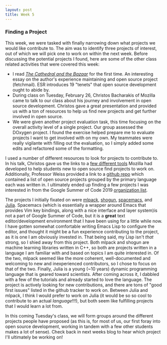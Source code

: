 ```yaml
---
layout: post
title: Week 5
---
```

### Finding a Project

This week, we were tasked with finally narrowing down what projects we would like contribute to.  The aim was to identify three projects of interest, out of which we will pick one to work on within the next week.  Before discussing the potential projects I found, here are some of the other class related activities that were covered this week:

- I read [*The Cathedral and the Bazaar*](http://www.catb.org/esr/writings/cathedral-bazaar/cathedral-bazaar/) for the first time. An interesting essay on the author's experience maintaining and open source project (fetchmail). ESR introduces 19 "tenets" that open source development ought to abide by.
- During class on Tuesday, February 26, Christos Bacharakis of Mozilla came to talk to our class about his journey and involvement in open source development. Christos gave a great presentation and provided us with a ton of resources to help us find new projects and get further involved in open source.
- We were given another project evaluation task, this time focusing on the overall activity level of a single project. Our group assessed the DOxygen project. I found the exercise helped prepare me to evaluate projects I want to get involved with on my own. My teammates were really vigilante with filling out the evaluation, so I simply added some edits and refactored some of the formatting.

I used a number of different resources to look for projects to contribute to. In his talk, Christos gave us the links to a [few different tools](https://fixme.ossn.club/) Mozilla had developed to help students new to open source find projects to work on.  Additionally, Professor Weiss provided a link to a [github repo](https://github.com/lk-geimfari/awesomo) which contained a list of open source projects grouped by the primary language each was written in.  I ultimately ended up finding a few projects I was interested in from the Google Summer of Code 2019 [organization list](https://summerofcode.withgoogle.com/organizations/).

The projects I initially fixated on were [mlpack](https://mlpack.org/), [shogun](http://shogun.ml/), [spacemacs](http://spacemacs.org/), and [Julia](https://julialang.org/). Spacemacs (which is essentially a wrapper around Emacs that provides Vim key bindings, along with a nice interface and layer system)is not a part of Google Summer of Code, but it is a **great** text editor/development environment that I have been using for a little while now. I have gotten somewhat comfortable writing Emacs Lisp to configure the editor, and thought it might be a fun experience contributing to the project, as it is one I am obviously invested in. That being said, my Lisp isn't *that* strong, so I shied away from this project. Both mlpack and shogun are machine learning libraries written in C++, so both are projects written in a language I am familiar with and based on topics I am quite interested in.  Of the two, mlpack seemed like the more coherent, well-documented and welcoming to new and inexperienced contributors, so I chose to focus on that of the two.  Finally, Julia is a young (~10 years) dynamic programming language that is geared toward scientists.  After coming across it, I dabbled with a few of the tutorials and already started to love the language.  The project is actively looking for new contributions, and there are tons of "good first issues" listed in the github tracker to work on.  Between Julia and mlpack, I think I would prefer to work on Julia (it would be so so cool to contribute to an actual *language*!!!), but both seem like fulfilling projects that I would learn a lot from.

In this coming Tuesday's class, we will form groups around the different projects people have proposed (as this is, for most of us, our first foray into open source development, working in tandem with a few other students makes a lot of sense). Check back in next weeks blog to hear which project I'll ultimately be working on!
